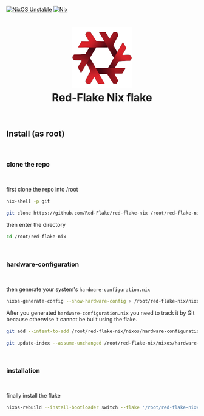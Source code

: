 [![NixOS Unstable](https://img.shields.io/badge/NixOS-unstable-informational?style=flat-square&logo=NixOS&logoColor=white)](https://nixos.org)
[![Nix](https://img.shields.io/badge/Nix-5277C3?logo=nixos&logoColor=fff)](#)

<h1 align="center">
   <img src="https://raw.githubusercontent.com/Red-Flake/artwork/main/logos/RedFlake_Logo_256x256px.png" width="160"/> 
   <br>
      Red-Flake Nix flake
   <br>
</h1>

<br>

## Install (as root)

<br>

### clone the repo

<br>

first clone the repo into /root
```bash
nix-shell -p git
```
```bash
git clone https://github.com/Red-Flake/red-flake-nix /root/red-flake-nix
```

then enter the directory
```bash
cd /root/red-flake-nix
```

<br>

### hardware-configuration

<br>

then generate your system's `hardware-configuration.nix`
```bash
nixos-generate-config --show-hardware-config > /root/red-flake-nix/nixos/hardware-configuration.nix
```

After you generated `hardware-configuration.nix` you need to track it by Git because otherwise it cannot be built using the flake.
```bash
git add --intent-to-add /root/red-flake-nix/nixos/hardware-configuration.nix
```

```bash
git update-index --assume-unchanged /root/red-flake-nix/nixos/hardware-configuration.nix
```

<br>

### installation

<br>

finally install the flake
```bash
nixos-rebuild --install-bootloader switch --flake '/root/red-flake-nix#redflake'
```
